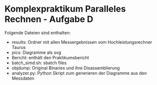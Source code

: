 # Komplexpraktikum Paralleles Rechnen - Aufgabe D

Folgende Dateien sind enthalten:
- results: Ordner mit allen Messergebnissen vom Hochleistungsrechner Taurus
- pics: Diagramme als svg
- Bericht: enthält den Praktikumsbericht
- batch_simd.sh: sbatch files
- objdump: Original Binaries und ihre Disassemblierung
- analyzer.py: Python Skript zum generieren der Diagramme aus den Messdaten
